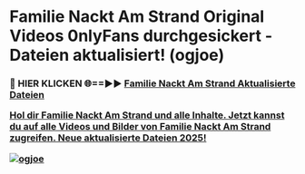 # Familie Nackt Am Strand Original Videos 0nlyFans durchgesickert - Dateien aktualisiert! (ogjoe)

<h3>🔴 HIER KLICKEN 🌐==►► <a href="https://tinyurl.com/h6vf6nb8" rel="nofollow">Familie Nackt Am Strand Aktualisierte Dateien

Hol dir Familie Nackt Am Strand und alle Inhalte. Jetzt kannst du auf alle Videos und Bilder von Familie Nackt Am Strand zugreifen. Neue aktualisierte Dateien 2025!

[![ogjoe](https://i.imgur.com/sD4kR3V.gif)](https://tinyurl.com/h6vf6nb8)
